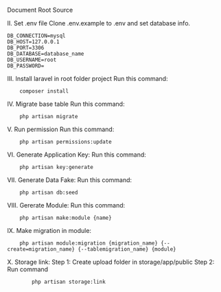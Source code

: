 Document Root Source

II. Set .env file
    Clone .env.example to .env and set database info.
    
    DB_CONNECTION=mysql
    DB_HOST=127.0.0.1
    DB_PORT=3306
    DB_DATABASE=database_name
    DB_USERNAME=root
    DB_PASSWORD=
    
III. Install laravel in root folder project Run this command:

        composer install

IV. Migrate base table Run this command:

        php artisan migrate

V. Run permission Run this command:

        php artisan permissions:update

VI. Generate Application Key:
    Run this command:

        php artisan key:generate

VII. Generate Data Fake:
    Run this command:

        php artisan db:seed
        
VIII. Gererate Module:
    Run this command:
        
        php artisan make:module {name}
        
IX. Make migration in module:

        php artisan module:migration {migration_name} {--create=migration_name} {--tablemigration_name} {module}
        
X. Storage link:
        Step 1: Create upload folder in storage/app/public
        Step 2: Run command
        
            php artisan storage:link
